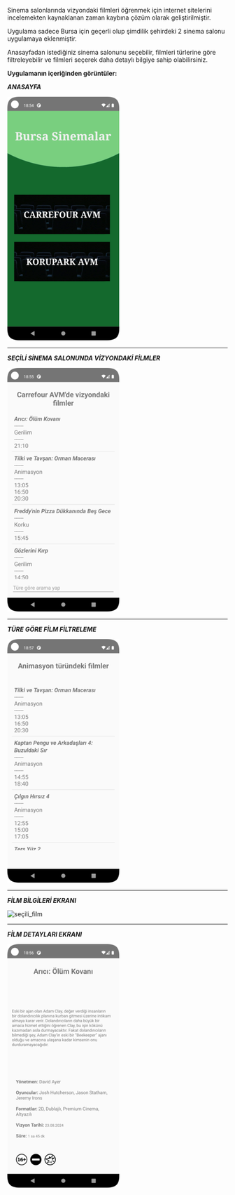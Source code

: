 Sinema salonlarında vizyondaki filmleri öğrenmek için internet sitelerini incelemekten kaynaklanan zaman kaybına çözüm olarak geliştirilmiştir.

Uygulama sadece Bursa için geçerli olup şimdilik şehirdeki 2 sinema salonu uygulamaya eklenmiştir.

Anasayfadan istediğiniz sinema salonunu seçebilir, filmleri türlerine göre filtreleyebilir ve filmleri seçerek daha detaylı bilgiye sahip olabilirsiniz.


**Uygulamanın içeriğinden görüntüler:**


***ANASAYFA***

![anasayfa](https://github.com/MertKadakal/BursaSinemalar/blob/master/Screenshots/Anasayfa.png)
__________________________________________________________
***SEÇİLİ SİNEMA SALONUNDA VİZYONDAKİ FİLMLER***

![seçili_salon](https://github.com/MertKadakal/BursaSinemalar/blob/master/Screenshots/Film_Listesi.png)
__________________________________________________________
***TÜRE GÖRE FİLM FİLTRELEME***

![tür_filtrele](https://github.com/MertKadakal/BursaSinemalar/blob/master/Screenshots/Film_Arama_Sonu%C3%A7lar%C4%B1.png)
__________________________________________________________
***FİLM BİLGİLERİ EKRANI***

![seçili_film](https://github.com/MertKadakal/BursaSinemalar/blob/master/Screenshots/Se%C3%A7ili_Film.png)
__________________________________________________________
***FİLM DETAYLARI EKRANI***

![anasayfa](https://github.com/MertKadakal/BursaSinemalar/blob/master/Screenshots/Film_Bilgileri.png)
